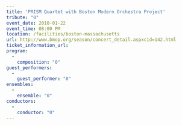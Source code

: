 ```yaml
---
title: 'PRISM Quartet with Boston Modern Orchestra Project'
tribute: "0"
event_date: 2010-01-22
event_time: 08:00 PM
location: /facilities/boston-massachusetts
url: http://www.bmop.org/season/concert_detail.aspxcid=142.html
ticket_information_url: 
program: 
  -
    composition: "0"
guest_performers: 
  -
    guest_performer: "0"
ensembles: 
  -
    ensemble: "0"
conductors: 
  -
    conductor: "0"
---
```


